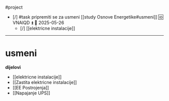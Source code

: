 #project 

- [/] #task pripremiti se za usmeni [[study Osnove Energetike#usmeni]] 🆔 VNAlQD ⏫ 📅 2025-05-26
	- [/] [[elektricne instalacije]]
___
# usmeni

**dijelovi**
- [[elektricne instalacije]]
- [[Zastita elektricne instalacije]]
- [[EE Postrojenja]]
- [[Napajanje UPS]]
